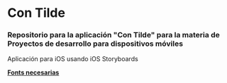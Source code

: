 # Con Tilde
### Repositorio para la aplicación "Con Tilde" para la materia de Proyectos de desarrollo para dispositivos móviles
Aplicación para iOS usando iOS Storyboards

[**Fonts necesarias**](https://www.cufonfonts.com/font/airbnb-cereal-app)
